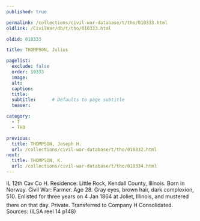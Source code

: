 ```yaml
---
published: true

permalink: /collections/civil-war-database/t/tho/010333.html
oldlink: /CivilWar/db/t/tho/010333.html

oldid: 010333

title: THOMPSON, Julius

pagelist:
  exclude: false
  order: 10333
  image: 
  alt:
  caption:
  title:
  subtitle:      # Defaults to page subtitle
  teaser:

category: 
  - T 
  - THO

previous:
  title: THOMPSON, Joseph H.
  url: /collections/civil-war-database/t/tho/010332.html  
next:
  title: THOMPSON, K.
  url: /collections/civil-war-database/t/tho/010334.html   
---
```

IL 12th Cav Co H. Residence: Little Rock, Kendall County, Illinois. Born in Norway. Civil War: Farmer. Age 28. Gray eyes, brown hair, dark complexion, 5&#146;10&#148;. Enlisted for three years on 4 Jan 1864 at Joliet, Illinois, and mustered there on that day. Private. Transferred to Company H Consolidated. Sources: (ILSA reel 14 p148)